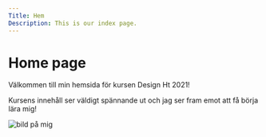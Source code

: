 ```yaml
---
Title: Hem
Description: This is our index page.
---
```


Home page
==========================

Välkommen till min hemsida för kursen Design Ht 2021!

Kursens innehåll ser väldigt spännande ut och jag ser fram emot att få börja lära mig!

<img src="image/me.jpg?q=40" alt="bild på mig">